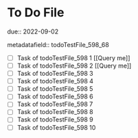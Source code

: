 # To Do File

due:: 2022-09-02

metadatafield:: todoTestFile_598_68

- [ ] Task of todoTestFile_598 1 [[Query me]]
- [ ] Task of todoTestFile_598 2 [[Query me]]
- [ ] Task of todoTestFile_598 3
- [ ] Task of todoTestFile_598 4
- [ ] Task of todoTestFile_598 5
- [ ] Task of todoTestFile_598 6
- [ ] Task of todoTestFile_598 7
- [ ] Task of todoTestFile_598 8
- [ ] Task of todoTestFile_598 9
- [ ] Task of todoTestFile_598 10